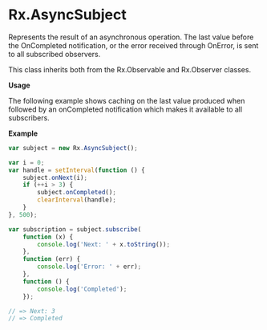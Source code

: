 # Rx.AsyncSubject

Represents the result of an asynchronous operation. The last value before the OnCompleted notification, or the error received through OnError, is sent to all subscribed observers.

This class inherits both from the Rx.Observable and Rx.Observer classes.

**Usage**

The following example shows caching on the last value produced when followed by an onCompleted notification which makes it available to all subscribers.

**Example**

```js
var subject = new Rx.AsyncSubject();

var i = 0;
var handle = setInterval(function () {
    subject.onNext(i);
    if (++i > 3) {
        subject.onCompleted();
        clearInterval(handle);
    }
}, 500);

var subscription = subject.subscribe(
    function (x) {
        console.log('Next: ' + x.toString());
    },
    function (err) {
        console.log('Error: ' + err);
    },
    function () {
        console.log('Completed');
    });

// => Next: 3
// => Completed
```



